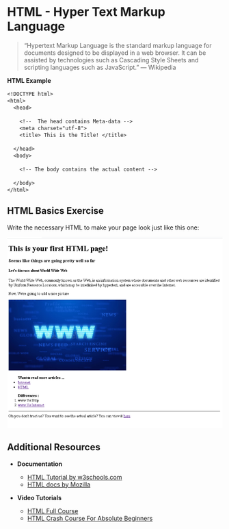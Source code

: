 # HTML - Hyper Text Markup Language

> “Hypertext Markup Language is the standard markup language for documents designed to be displayed in a web browser. It can be assisted by technologies such as Cascading Style Sheets and scripting languages such as JavaScript.” — Wikipedia


**HTML Example**

```
<!DOCTYPE html>
<html>
  <head>
  
    <!--  The head contains Meta-data -->
    <meta charset="utf-8">
    <title> This is the Title! </title>
    
  </head>
  <body>
  
    <!-- The body contains the actual content -->

  </body>
</html>
```


## HTML Basics Exercise

Write the necessary HTML to make your page look just like this one:

<img src="img/output.png" alt="Output">

## Additional Resources

* **Documentation**
  * [HTML Tutorial by w3schools.com](https://www.w3schools.com/html/)
  * [HTML docs by Mozilla](https://developer.mozilla.org/en-US/docs/Web/HTML)

* **Video Tutorials**
  * [HTML Full Course](https://youtu.be/pQN-pnXPaVg)
  * [HTML Crash Course For Absolute Beginners](https://youtu.be/UB1O30fR-EE)
